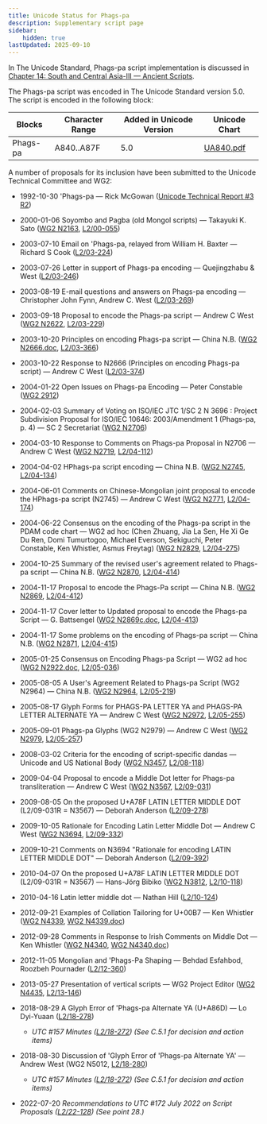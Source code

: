 ```yaml
---
title: Unicode Status for Phags-pa
description: Supplementary script page
sidebar:
    hidden: true
lastUpdated: 2025-09-10
---
```


In The Unicode Standard, Phags-pa script implementation is discussed in [Chapter 14: South and Central Asia-III — Ancient Scripts](https://www.unicode.org/versions/latest/core-spec/chapter-14/#G40430).

[comment]: # (end of intro)

[comment]: # (start of blocks)

The Phags-pa script was encoded in The Unicode Standard version 5.0. The script is encoded in the following block:

| Blocks | Character Range | Added in Unicode Version | Unicode Chart |
| ------ | --------------- | ------------------------ | ------------- |
| Phags-pa | A840..A87F | 5.0 | [UA840.pdf](http://www.unicode.org/charts/PDF/UA840.pdf) |

[comment]: # (end of blocks)

[comment]: # (start of chars)



[comment]: # (end of chars)

[comment]: # (start of rest)

A number of proposals for its inclusion have been submitted to the Unicode Technical Committee and WG2:

- 1992-10-30 'Phags-pa — Rick McGowan ([Unicode Technical Report #3 R2](http://www.unicode.org/reports/tr3-2/))

- 2000-01-06 Soyombo and Pagba (old Mongol scripts) — Takayuki K. Sato ([WG2 N2163](https://www.unicode.org/wg2/docs/n2163.pdf), [L2/00-055](http://www.unicode.org/cgi-bin/GetMatchingDocs.pl?L2/00-055))

- 2003-07-10 Email on 'Phags-pa, relayed from William H. Baxter — Richard S Cook ([L2/03-224](http://www.unicode.org/cgi-bin/GetMatchingDocs.pl?L2/03-224))

- 2003-07-26 Letter in support of Phags-pa encoding — Quejingzhabu &amp; West ([L2/03-246](http://www.unicode.org/cgi-bin/GetMatchingDocs.pl?L2/03-246))

- 2003-08-19 E-mail questions and answers on Phags-pa encoding — Christopher John Fynn, Andrew C. West ([L2/03-269](http://www.unicode.org/cgi-bin/GetMatchingDocs.pl?L2/03-269))

- 2003-09-18 Proposal to encode the Phags-pa script — Andrew C West ([WG2 N2622](https://www.unicode.org/wg2/docs/n2622.pdf), [L2/03-229](http://www.unicode.org/cgi-bin/GetMatchingDocs.pl?L2/03-229))

- 2003-10-20 Principles on encoding Phags-pa script — China N.B. ([WG2 N2666.doc](https://www.unicode.org/wg2/docs/n2666.doc), [L2/03-366](http://www.unicode.org/cgi-bin/GetMatchingDocs.pl?L2/03-366))

- 2003-10-22 Response to N2666 (Principles on encoding Phags-pa script) — Andrew C West ([L2/03-374](http://www.unicode.org/cgi-bin/GetMatchingDocs.pl?L2/03-374))

- 2004-01-22 Open Issues on Phags-pa Encoding — Peter Constable ([WG2 2912](https://www.unicode.org/wg2/docs/n2912.pdf))

- 2004-02-03 Summary of Voting on ISO/IEC JTC 1/SC 2 N 3696 : Project Subdivision Proposal for ISO/IEC 10646: 2003/Amendment 1 (Phags-pa, p. 4) — SC 2 Secretariat ([WG2 N2706](https://www.unicode.org/wg2/docs/n2706.pdf))

- 2004-03-10 Response to Comments on Phags-pa Proposal in N2706 — Andrew C West ([WG2 N2719](https://www.unicode.org/wg2/docs/n2719.pdf), [L2/04-112](http://www.unicode.org/cgi-bin/GetMatchingDocs.pl?L2/04-112))

- 2004-04-02 HPhags-pa script encoding — China N.B. ([WG2 N2745](https://www.unicode.org/wg2/docs/n2745.pdf), [L2/04-134](http://www.unicode.org/cgi-bin/GetMatchingDocs.pl?L2/04-134))

- 2004-06-01 Comments on Chinese-Mongolian joint proposal to encode the HPhags-pa script (N2745) — Andrew C West ([WG2 N2771](https://www.unicode.org/wg2/docs/n2771r.pdf), [L2/04-174](http://www.unicode.org/cgi-bin/GetMatchingDocs.pl?L2/04-174))

- 2004-06-22 Consensus on the encoding of the Phags-pa script in the PDAM code chart — WG2 ad hoc (Chen Zhuang, Jia La Sen, He Xi Ge Du Ren, Domi Tumurtogoo, Michael Everson, Sekiguchi, Peter Constable, Ken Whistler, Asmus Freytag) ([WG2 N2829](https://www.unicode.org/wg2/docs/n2829.pdf), [L2/04-275](http://www.unicode.org/cgi-bin/GetMatchingDocs.pl?L2/04-275))

- 2004-10-25 Summary of the revised user's agreement related to Phags-pa script — China N.B. ([WG2 N2870](https://www.unicode.org/wg2/docs/n2870.pdf), [L2/04-414](http://www.unicode.org/cgi-bin/GetMatchingDocs.pl?L2/04-414))

- 2004-11-17 Proposal to encode the Phags-Pa script — China N.B. ([WG2 N2869](https://www.unicode.org/wg2/docs/n2869.pdf), [L2/04-412](http://www.unicode.org/cgi-bin/GetMatchingDocs.pl?L2/04-412))

- 2004-11-17 Cover letter to Updated proposal to encode the Phags-pa Script — G. Battsengel ([WG2 N2869c.doc](https://www.unicode.org/wg2/docs/n2869c.doc), [L2/04-413](http://www.unicode.org/cgi-bin/GetMatchingDocs.pl?L2/04-413))

- 2004-11-17 Some problems on the encoding of Phags-pa script — China N.B. ([WG2 N2871](https://www.unicode.org/wg2/docs/n2871.pdf), [L2/04-415](http://www.unicode.org/cgi-bin/GetMatchingDocs.pl?L2/04-415))

- 2005-01-25 Consensus on Encoding Phags-pa Script — WG2 ad hoc ([WG2 N2922.doc](https://www.unicode.org/wg2/docs/n2922.doc), [L2/05-036](http://www.unicode.org/cgi-bin/GetMatchingDocs.pl?L2/05-036))

- 2005-08-05 A User's Agreement Related to Phags-pa Script (WG2 N2964) — China N.B. ([WG2 N2964](https://www.unicode.org/wg2/docs/n2964.pdf), [L2/05-219](http://www.unicode.org/cgi-bin/GetMatchingDocs.pl?L2/05-219))

- 2005-08-17 Glyph Forms for PHAGS-PA LETTER YA and PHAGS-PA LETTER ALTERNATE YA — Andrew C West ([WG2 N2972](https://www.unicode.org/wg2/docs/n2972.pdf), [L2/05-255](http://www.unicode.org/cgi-bin/GetMatchingDocs.pl?L2/05-255))

- 2005-09-01 Phags-pa Glyphs (WG2 N2979) — Andrew C West ([WG2 N2979](https://www.unicode.org/wg2/docs/n2979.pdf), [L2/05-257](http://www.unicode.org/cgi-bin/GetMatchingDocs.pl?L2/05-257))

- 2008-03-02 Criteria for the encoding of script-specific dandas — Unicode and US National Body ([WG2 N3457](https://www.unicode.org/wg2/docs/n3457.pdf), [L2/08-118](http://www.unicode.org/cgi-bin/GetMatchingDocs.pl?L2/08-118))

- 2009-04-04 Proposal to encode a Middle Dot letter for Phags-pa transliteration — Andrew C West ([WG2 N3567](https://www.unicode.org/wg2/docs/n3567.pdf), [L2/09-031](http://www.unicode.org/cgi-bin/GetMatchingDocs.pl?L2/09-031))

- 2009-08-05 On the proposed U+A78F LATIN LETTER MIDDLE DOT (L2/09-031R = N3567) — Deborah Anderson ([L2/09-278](http://www.unicode.org/cgi-bin/GetMatchingDocs.pl?L2/09-278))

- 2009-10-05 Rationale for Encoding Latin Letter Middle Dot — Andrew C West ([WG2 N3694](https://www.unicode.org/wg2/docs/n3694.pdf), [L2/09-332](http://www.unicode.org/cgi-bin/GetMatchingDocs.pl?L2/09-332))

- 2009-10-21 Comments on N3694 "Rationale for encoding LATIN LETTER MIDDLE DOT" — Deborah Anderson ([L2/09-392](http://www.unicode.org/cgi-bin/GetMatchingDocs.pl?L2/09-392))

- 2010-04-07 On the proposed U+A78F LATIN LETTER MIDDLE DOT (L2/09-031R = N3567) — Hans-Jörg Bibiko ([WG2 N3812](https://www.unicode.org/wg2/docs/n3812.pdf), [L2/10-118](http://www.unicode.org/cgi-bin/GetMatchingDocs.pl?L2/10-118))

- 2010-04-16 Latin letter middle dot — Nathan Hill ([L2/10-124](http://www.unicode.org/cgi-bin/GetMatchingDocs.pl?L2/10-124))

- 2012-09-21 Examples of Collation Tailoring for U+00B7 — Ken Whistler ([WG2 N4339](https://www.unicode.org/wg2/docs/n4339.pdf), [WG2 N4339.doc](https://www.unicode.org/wg2/docs/n4339.doc))

- 2012-09-28 Comments in Response to Irish Comments on Middle Dot — Ken Whistler ([WG2 N4340](https://www.unicode.org/wg2/docs/n4340.pdf), [WG2 N4340.doc](https://www.unicode.org/wg2/docs/n4340.doc))

- 2012-11-05 Mongolian and 'Phags-Pa Shaping — Behdad Esfahbod, Roozbeh Pournader ([L2/12-360](http://www.unicode.org/cgi-bin/GetMatchingDocs.pl?L2/12-360))

- 2013-05-27 Presentation of vertical scripts — WG2 Project Editor ([WG2 N4435](https://www.unicode.org/wg2/docs/n4435.pdf), [L2/13-146](http://www.unicode.org/cgi-bin/GetMatchingDocs.pl?L2/13-146))

- 2018-08-29 A Glyph Error of 'Phags-pa Alternate YA (U+A86D) — Lo Dyi-Yuaan ([L2/18-278](http://www.unicode.org/cgi-bin/GetMatchingDocs.pl?L2/18-278))

  - _UTC #157 Minutes ([L2/18-272](http://www.unicode.org/L2/L2018/18272.htm)) (See C.5.1 for decision and action items)_

- 2018-08-30 Discussion of 'Glyph Error of 'Phags-pa Alternate YA' — Andrew West (WG2 N5012, [L2/18-280](http://www.unicode.org/cgi-bin/GetMatchingDocs.pl?L2/18-280))

  - _UTC #157 Minutes ([L2/18-272](http://www.unicode.org/L2/L2018/18272.htm)) (See C.5.1 for decision and action items)_

- 2022-07-20 _Recommendations to UTC #172 July 2022 on Script Proposals ([L2/22-128](http://www.unicode.org/cgi-bin/GetMatchingDocs.pl?L2/22-128)) (See point 28.)_

